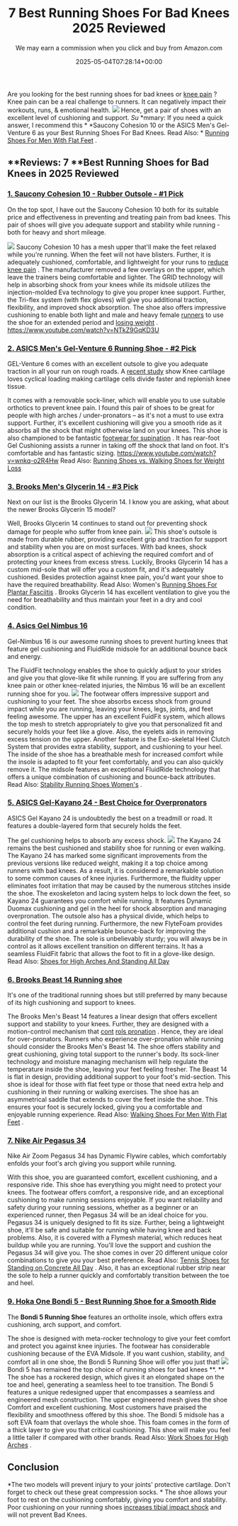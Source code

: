 ﻿---
author: We may earn a commission when you click and buy from Amazon.com
layout: post
title: 7 Best Running Shoes For Bad Knees 2025 Reviewed
date: '2025-05-04T07:28:14+00:00'
categories:
- Guide
tags: []
slug: /best-running-shoes-for-bad-knees/
lastmod: 2025-05-07T12:21:25+03:00
---

Are you looking for the best running shoes for bad knees or
[knee pain](https://pestpolicy.com/bad-knees/)
? Knee pain can be a real challenge to runners.
It can negatively impact their workouts, runs, & emotional health.
![](/assets/img/img/)
Hence, get a pair of shoes with an excellent level of cushioning and support.
*Su*
*mmary: If you need a quick answer, I recommend this *
*Saucony Cohesion 10 or the ASICS Men's Gel-Venture 6 as your Best Running Shoes For Bad Knees. Read Also: *
[Running Shoes For Men With Flat Feet](https://pestpolicy.com/best-running-shoes-for-men-with-flat-feet/)
.
## **Reviews: 7 **Best Running Shoes for Bad Knees in 2025 Reviewed
### [1. Saucony Cohesion 10 - Rubber Outsole - #1 Pick](https://www.amazon.com/dp/B01HOADVCW/?tag=p-policy-20)
On the top spot, I have out the Saucony Cohesion 10 both for its suitable price and effectiveness in preventing and treating pain from bad knees. This pair of shoes will give you adequate support and stability while running - both for heavy and short mileage.

![](/assets/img/e/ir)
Saucony Cohesion 10 has a mesh upper that'll make the feet relaxed while you're running. When the feet will not have blisters. Further, it is adequately cushioned, comfortable, and lightweight for your runs to
[reduce knee pain](https://www.ncbi.nlm.nih.gov/pmc/articles/PMC3408027/)
.
The manufacturer removed a few overlays on the upper, which leave the trainers being comfortable and lighter.
The GRID technology will help in absorbing shock from your knees while its midsole utilizes the injection-molded Eva technology to give you proper knee support.
Further, the Tri-flex system (with flex gloves) will give you additional traction, flexibility, and improved shock absorption.
The shoe also offers impressive cushioning to enable both light and male and heavy female
[runners](https://pestpolicy.com/best-running-shoes-for-heavy-female-runners/)
to use the shoe for an extended period and
[losing weight](https://pestpolicy.com/how-to-exercise-with-bad-knees-to-lose-weight/)
.
https://www.youtube.com/watch?v=NTkZ9GqKD3U
### [2. ASICS Men's Gel-Venture 6 Running Shoe - #2 Pick](https://www.amazon.com/dp/B0725BSK2P/?tag=p-policy-20)
GEL-Venture 6 comes with an excellent outsole to give you adequate traction in all your run on rough roads. A
[recent study](http://www.ncbi.nlm.nih.gov/pubmed/23377837)
show Knee cartilage loves cyclical loading making cartilage cells divide faster and replenish knee tissue.

It comes with a removable sock-liner, which will enable you to use suitable orthotics to prevent knee pain.
I found this pair of shoes to be great for people with high arches / under-pronators – as it's not a must to use extra support.
Further, it's excellent cushioning will give you a smooth ride as it absorbs all the shock that might otherwise land on your knees.
This shoe is also championed to be fantastic
[footwear for supination](https://pestpolicy.com/best-shoes-for-supination-and-underpronation/)
. It has rear-foot Gel Cushioning assists a runner in taking off the shock that land on foot. It's comfortable and has fantastic sizing.
https://www.youtube.com/watch?v=wnkq-o2R4Hw
Read Also:
[Running Shoes vs. Walking Shoes for Weight Loss](https://pestpolicy.com/running-shoes-vs-walking-shoes-for-weight-loss/)
### [3. Brooks Men's Glycerin 14 - #3 Pick](https://www.amazon.com/dp/B017MZ9UHO/?tag=p-policy-20)
Next on our list is the Brooks Glycerin 14. I know you are asking, what about the newer Brooks Glycerin 15 model?

Well, Brooks Glycerin 14 continues to stand out for preventing shock damage for people who suffer from knee pain.
![](/assets/img/e/ir)
This shoe's outsole is made from
durable rubber,
providing excellent grip and traction for support and stability when you are on most surfaces.
With bad knees, shock absorption is a critical aspect of achieving the required comfort and of protecting your knees from excess stress.
Luckily, Brooks Glycerin 14 has a custom mid-sole that will offer you a custom fit, and it's adequately cushioned.
Besides protection against knee pain, you'd want your shoe to have the required breathability. Read Also: Women's
[Running Shoes For Plantar Fasciitis](https://pestpolicy.com/best-womens-running-shoes-for-plantar-fasciitis/)
.
Brooks Glycerin 14 has excellent ventilation to give you the need for breathability and thus maintain your feet in a dry and cool condition.
### [4. Asics Gel Nimbus 16](https://www.amazon.com/dp/B00ES82ZYO/?tag=p-policy-20)
Gel-Nimbus 16 is our awesome running shoes to prevent hurting knees that feature gel cushioning and FluidRide midsole for an additional bounce back and energy.

The FluidFit technology enables the shoe to quickly adjust to your strides and give you that glove-like fit while running.
If you are suffering from any knee pain or other knee-related injuries, the Nimbus 16 will be an excellent running shoe for you.
![](/assets/img/e/ir)
The footwear offers impressive support and cushioning to your feet.
The shoe absorbs excess shock from ground impact while you are running, leaving your knees, legs, joints, and feet feeling awesome.
The upper has an excellent FuidFit system, which allows the top mesh to stretch appropriately to give you that personalized fit and securely holds your feet like a glove.
Also, the eyelets aids in removing excess tension on the upper. Another feature is the Exo-skeletal Heel Clutch System that provides extra stability, support, and cushioning to your heel.
The inside of the shoe has a breathable mesh for increased comfort while the insole is adapted to fit your feet comfortably, and you can also quickly remove it.
The midsole features an exceptional FluidRide technology that offers a unique combination of cushioning and bounce-back attributes. Read Also:
[Stability Running Shoes Women's](https://pestpolicy.com/best-stability-running-shoes-womens/)
.
### [5. ASICS Gel-Kayano 24 - Best Choice for Overpronators](https://www.amazon.com/dp/B071J8R19Y/?tag=p-policy-20)
ASICS Gel Kayano 24 is undoubtedly the best on a treadmill or road. It features a double-layered form that securely holds the feet.

The gel cushioning helps to absorb any excess shock.
![](/assets/img/e/ir)
The Kayano 24 remains the best cushioned and stability shoe for running or even walking.
The Kayano 24 has marked some significant improvements from the previous versions like reduced weight, making it a top choice among runners with bad knees.
As a result, it is considered a remarkable solution to some common causes of knee injuries.
Furthermore, the fluidity upper eliminates foot irritation that may be caused by the numerous stitches inside the shoe.
The exoskeleton and lacing system helps to lock down the feet, so Kayano 24 guarantees you comfort while running. It features Dynamic Duomax cushioning and gel in the heel for shock absorption and managing overpronation.
The outsole also has a physical divide, which helps to control the feet during running. Furthermore, the new FlyteFoam provides additional cushion and a remarkable bounce-back for improving the durability of the shoe.
The sole is unbelievably sturdy; you will always be in control as it allows excellent transition on different terrains. It has a seamless FluidFit fabric that allows the foot to fit in a glove-like design.
Read Also:
[Shoes for High Arches And Standing All Day](https://pestpolicy.com/best-shoes-for-high-arches-and-standing-all-day/)
### [6. Brooks Beast 14 Running shoe](https://www.amazon.com/dp/B00QHEOCX4/?tag=p-policy-20)
It's one of the traditional running shoes but still preferred by many because of its high cushioning and support to knees.

The Brooks Men's Beast 14 features a linear design that offers excellent support and stability to your knees.
Further, they are designed with a motion-control mechanism that
[cont](https://www.ncbi.nlm.nih.gov/pubmed/18759313/)
[rols pronation](https://www.ncbi.nlm.nih.gov/pubmed/18759313/)
. Hence, they are ideal for over-pronators.
Runners who experience over-pronation while running should consider the Brooks Men's Beast 14. The shoe offers stability and great cushioning, giving total support to the runner's body.
Its sock-liner technology and moisture managing mechanism will help regulate the temperature inside the shoe, leaving your feet feeling fresher.
The Beast 14 is flat in design, providing additional support to your foot's mid-section. This shoe is ideal for those with flat feet type or those that need extra help and cushioning in their running or walking exercises.
The shoe has an asymmetrical saddle that extends to cover the feet inside the shoe. This ensures your foot is securely locked, giving you a comfortable and enjoyable running experience. Read Also:
[Walking Shoes For Men With Flat Feet](https://pestpolicy.com/best-walking-shoes-for-men-with-flat-feet/)
.
### [7. Nike Air Pegasus 34](https://www.amazon.com/dp/B07H381H27/?tag=p-policy-20)
Nike Air Zoom Pegasus 34 has Dynamic Flywire cables, which comfortably enfolds your foot's arch giving you support while running.

With this shoe, you are guaranteed comfort, excellent cushioning, and a responsive ride. This shoe has everything you might need to protect your knees.
The footwear offers comfort, a responsive ride, and an exceptional cushioning to make running sessions enjoyable.
If you want reliability and safety during your running sessions, whether as a beginner or an experienced runner, then Pegasus 34 will be an ideal choice for you.
Pegasus 34 is uniquely designed to fit its size. Further, being a lightweight shoe, it'll be safe and suitable for running while having knee and back problems.
Also, it is covered with a Flymesh material, which reduces heat buildup while you are running. You'll love the support and cushion the Pegasus 34 will give you.
The shoe comes in over 20 different unique color combinations to give you your best preference. Read Also:
[Tennis Shoes for Standing on Concrete All Day](https://pestpolicy.com/best-tennis-shoes-for-standing-on-concrete-all-day/)
.
Also, it has an exceptional rubber strip near the sole to help a runner quickly and comfortably transition between the toe and heel.
### [9. Hoka One Bondi 5 - Best Running Shoe for a Smooth Ride](https://www.amazon.com/dp/B078XMRD8Z/?tag=p-policy-20)
The
**Bondi 5 Running Shoe**
features an ortholite insole, which offers extra cushioning, arch support, and comfort.

The shoe is designed with meta-rocker technology to give your feet comfort and protect you against knee injuries. The footwear has considerable cushioning because of the EVA Midsole.
If you want cushion, stability, and comfort all in one shoe, the Bondi 5 Running Shoe will offer you just that!
![](/assets/img/e/ir)
Bondi 5 has remained the top choice of running shoes for bad knees
**. **
The shoe has a rockered design, which gives it an elongated shape on the toe and heel, generating a seamless heel to toe transition.
The Bondi 5 features a unique redesigned upper that encompasses a seamless and engineered mesh construction. The upper engineered mesh gives the shoe Comfort and excellent cushioning. Most customers have praised the flexibility and smoothness offered by this shoe.
The Bondi 5 midsole has a soft EVA foam that overlays the whole shoe. This foam comes in the form of a thick layer to give you that critical cushioning.
This shoe will make you feel a little taller if compared with other brands. Read Also:
[Work Shoes for High Arches](https://pestpolicy.com/best-work-shoes-for-high-arches/)
.
## Conclusion
*The two models will prevent injury to your joints' protective cartilage. Don't forget to check out these great compression socks. *
The shoe allows your foot to rest on the cushioning comfortably, giving you comfort and stability. Poor cushioning on your running shoes
[increases tibial impact shock](https://pdfs.semanticscholar.org/9004/7498db68661201d8cd302f83d0d078613d35.pdf)
and will not prevent Bad Knees.